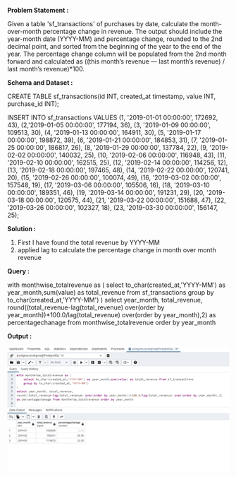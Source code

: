 ******Problem Statement :******

Given a table 'sf_transactions' of purchases by date, calculate the month-over-month percentage change in revenue. 
The output should include the year-month date (YYYY-MM) and percentage change, rounded to the 2nd decimal point, and sorted from the beginning of the year to the end of the year. 
The percentage change column will be populated from the 2nd month forward and calculated as ((this month’s revenue — last month’s revenue) / last month’s revenue)*100.

******Schema and Dataset :******

CREATE TABLE sf_transactions(id INT, created_at timestamp, value INT, purchase_id INT);

INSERT INTO sf_transactions VALUES
(1, '2019-01-01 00:00:00',  172692, 43), 
(2,'2019-01-05 00:00:00',  177194, 36),
(3, '2019-01-09 00:00:00',  109513, 30),
(4, '2019-01-13 00:00:00',  164911, 30),
(5, '2019-01-17 00:00:00',  198872, 39), 
(6, '2019-01-21 00:00:00',  184853, 31),
(7, '2019-01-25 00:00:00',  186817, 26), 
(8, '2019-01-29 00:00:00',  137784, 22),
(9, '2019-02-02 00:00:00',  140032, 25), 
(10, '2019-02-06 00:00:00', 116948, 43), 
(11, '2019-02-10 00:00:00', 162515, 25), 
(12, '2019-02-14 00:00:00', 114256, 12), 
(13, '2019-02-18 00:00:00', 197465, 48), 
(14, '2019-02-22 00:00:00', 120741, 20), 
(15, '2019-02-26 00:00:00', 100074, 49), 
(16, '2019-03-02 00:00:00', 157548, 19), 
(17, '2019-03-06 00:00:00', 105506, 16), 
(18, '2019-03-10 00:00:00', 189351, 46), 
(19, '2019-03-14 00:00:00', 191231, 29), 
(20, '2019-03-18 00:00:00', 120575, 44), 
(21, '2019-03-22 00:00:00', 151688, 47), 
(22, '2019-03-26 00:00:00', 102327, 18), 
(23, '2019-03-30 00:00:00', 156147, 25);

******Solution :******

1. First I have found the total revenue by YYYY-MM
2. applied lag to calculate the percentage change in month over month revenue
   
******Query :******

with monthwise_totalrevenue as ( 
	select to_char(created_at,'YYYY-MM') as year_month,sum(value) as total_revenue from sf_transactions
 	group by to_char(created_at,'YYYY-MM') 
) 
select year_month, total_revenue,
round((total_revenue-lag(total_revenue) over(order by year_month))*100.0/lag(total_revenue) over(order by year_month),2) 
as percentagechanage from monthwise_totalrevenue order by year_month

******Output :******

![Example Image](image.png)

 
